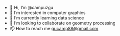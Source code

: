 - 👋 Hi, I’m @campuzgu
- 👀 I’m interested in computer graphics
- 🌱 I’m currently learning data science 
- 💞️ I’m looking to collaborate on geometry processing
- 📫 How to reach me gucamp88@gmail.com

<!---
campuzgu/campuzgu is a ✨ special ✨ repository because its `README.md` (this file) appears on your GitHub profile.
You can click the Preview link to take a look at your changes.
--->
